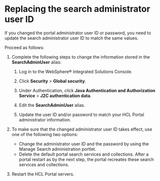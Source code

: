 # Replacing the search administrator user ID

If you changed the portal administrator user ID or password, you need to update the search administrator user ID to match the same values.

Proceed as follows:

1.  Complete the following steps to change the information stored in the **SearchAdminUser** alias:

    1.  Log in to the WebSphere® Integrated Solutions Console.

    2.  Click **Security** \> **Global security**.

    3.  Under Authentication, click **Java Authentication and Authorization Service** \> **J2C authentication data**.

    4.  Edit the **SearchAdminUser** alias.

    5.  Update the user ID and/or password to match your HCL Portal administrator information.

2.  To make sure that the changed administrator user ID takes effect, use one of the following two options:

    -   Change the administrator user ID and the password by using the Manage Search administration portlet.
    -   Delete the default portal search services and collections. After a portal restart as by the next step, the portal recreates these search services and collections.
    
3.  Restart the HCL Portal servers.

